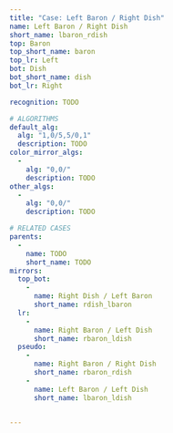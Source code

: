 ```yaml
---
title: "Case: Left Baron / Right Dish"
name: Left Baron / Right Dish
short_name: lbaron_rdish
top: Baron
top_short_name: baron
top_lr: Left
bot: Dish
bot_short_name: dish
bot_lr: Right

recognition: TODO

# ALGORITHMS
default_alg:
  alg: "1,0/5,5/0,1"
  description: TODO
color_mirror_algs:
  -
    alg: "0,0/"
    description: TODO
other_algs:
  -
    alg: "0,0/"
    description: TODO

# RELATED CASES
parents:
  -
    name: TODO
    short_name: TODO
mirrors:
  top_bot:
    -
      name: Right Dish / Left Baron
      short_name: rdish_lbaron
  lr:
    -
      name: Right Baron / Left Dish
      short_name: rbaron_ldish
  pseudo:
    -
      name: Right Baron / Right Dish
      short_name: rbaron_rdish
    -
      name: Left Baron / Left Dish
      short_name: lbaron_ldish


---
```


